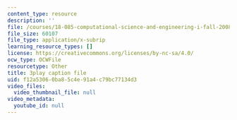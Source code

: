 ```yaml
---
content_type: resource
description: ''
file: /courses/18-085-computational-science-and-engineering-i-fall-2008/f12a53060ba85c4e91a4c79bc77134d3_a6sPpQXST5E.vtt
file_size: 60107
file_type: application/x-subrip
learning_resource_types: []
license: https://creativecommons.org/licenses/by-nc-sa/4.0/
ocw_type: OCWFile
resourcetype: Other
title: 3play caption file
uid: f12a5306-0ba8-5c4e-91a4-c79bc77134d3
video_files:
  video_thumbnail_file: null
video_metadata:
  youtube_id: null
---
```

